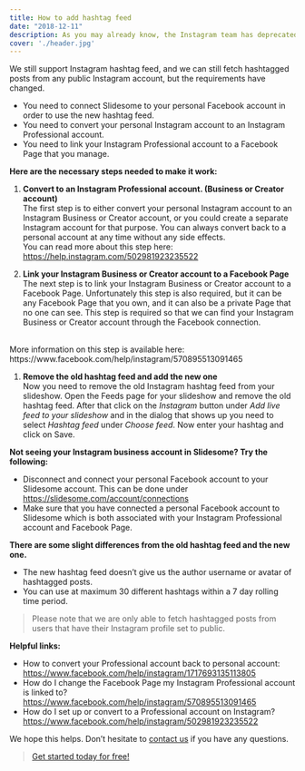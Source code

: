 ```yaml
---
title: How to add hashtag feed
date: "2018-12-11"
description: As you may already know, the Instagram team has deprecated the old hashtag feed, which allowed third party apps like Slidesome to fetch hashtagged posts by simply connecting your personal Instagram account to Slidesome.
cover: './header.jpg'
---
```


We still support Instagram hashtag feed, and we can still fetch hashtagged posts from any public Instagram account, but the requirements have changed.
- You need to connect Slidesome to your personal Facebook account in order to use the new hashtag feed.
- You need to convert your personal Instagram account to an Instagram Professional account.
- You need to link your Instagram Professional account to a Facebook Page that you manage.

**Here are the necessary steps needed to make it work:**
1. **Convert to an Instagram Professional account. (Business or Creator account)**<br />
The first step is to either convert your personal Instagram account to an Instagram Business or Creator account, or you could create a separate Instagram account for that purpose. You can always convert back to a personal account at any time without any side effects.<br/>You can read more about this step here: https://help.instagram.com/502981923235522

1. **Link your Instagram Business or Creator account to a Facebook Page**<br />
The next step is to link your Instagram Business or Creator account to a Facebook Page. Unfortunately this step is also required, but it can be any Facebook Page that you own, and it can also be a private Page that no one can see. This step is required so that we can find your Instagram Business or Creator account through the Facebook connection.
<br />
More information on this step is available here: https://www.facebook.com/help/instagram/570895513091465

1. **Remove the old hashtag feed and add the new one**<br />
Now you need to remove the old Instagram hashtag feed from your slideshow. Open the Feeds page for your slideshow and remove the old hashtag feed. After that click on the *Instagram* button under *Add live feed to your slideshow* and in the dialog that shows up you need to select *Hashtag feed* under *Choose feed*. Now enter your hashtag and click on Save.

**Not seeing your Instagram business account in Slidesome? Try the following:**
- Disconnect and connect your personal Facebook account to your Slidesome account. This can be done under https://slidesome.com/account/connections
- Make sure that you have connected a personal Facebook account to Slidesome which is both associated with your Instagram Professional account and Facebook Page.

**There are some slight differences from the old hashtag feed and the new one.**
- The new hashtag feed doesn’t give us the author username or avatar of hashtagged posts.
- You can use at maximum 30 different hashtags within a 7 day rolling time period.


> Please note that we are only able to fetch hashtagged posts from users that have their Instagram profile set to public.

**Helpful links:**
- How to convert your Professional account back to personal account:
https://www.facebook.com/help/instagram/1717693135113805
- How do I change the Facebook Page my Instagram Professional account is linked to?
https://www.facebook.com/help/instagram/570895513091465
- How do I set up or convert to a Professional account on Instagram?
https://www.facebook.com/help/instagram/502981923235522


We hope this helps. Don’t hesitate to [contact us](https://slidesome.com/contact/) if you have any questions.

> [Get started today for free!](https://slidesome.com)
